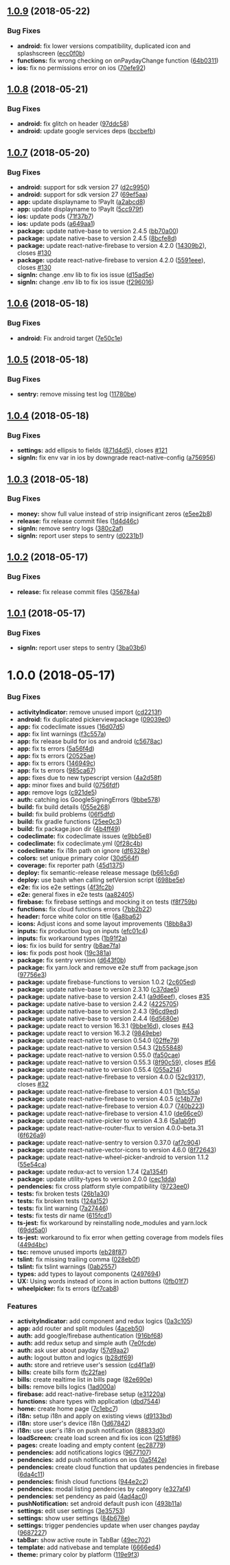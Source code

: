 <a name="1.0.9"></a>
## [1.0.9](https://github.com/tsirlucas/PayIt/compare/v1.0.8...v1.0.9) (2018-05-22)


### Bug Fixes

* **android:** fix lower versions compatibility, duplicated icon and splashscreen ([ecc0f0b](https://github.com/tsirlucas/PayIt/commit/ecc0f0b))
* **functions:** fix wrong checking on onPaydayChange function ([64b0311](https://github.com/tsirlucas/PayIt/commit/64b0311))
* **ios:** fix no permissions error on ios ([70efe92](https://github.com/tsirlucas/PayIt/commit/70efe92))

<a name="1.0.8"></a>
## [1.0.8](https://github.com/tsirlucas/PayIt/compare/v1.0.7...v1.0.8) (2018-05-21)


### Bug Fixes

* **android:** fix glitch on header ([97ddc58](https://github.com/tsirlucas/PayIt/commit/97ddc58))
* **android:** update google services deps ([bccbefb](https://github.com/tsirlucas/PayIt/commit/bccbefb))

<a name="1.0.7"></a>
## [1.0.7](https://github.com/tsirlucas/PayIt/compare/v1.0.6...v1.0.7) (2018-05-20)


### Bug Fixes

* **android:** support for sdk version 27 ([d2c9950](https://github.com/tsirlucas/PayIt/commit/d2c9950))
* **android:** support for sdk version 27 ([69ef5aa](https://github.com/tsirlucas/PayIt/commit/69ef5aa))
* **app:** update displayname to !PayIt ([a2abcd8](https://github.com/tsirlucas/PayIt/commit/a2abcd8))
* **app:** update displayname to !PayIt ([5cc979f](https://github.com/tsirlucas/PayIt/commit/5cc979f))
* **ios:** update pods ([71f37b7](https://github.com/tsirlucas/PayIt/commit/71f37b7))
* **ios:** update pods ([a649aa1](https://github.com/tsirlucas/PayIt/commit/a649aa1))
* **package:** update native-base to version 2.4.5 ([bb70a00](https://github.com/tsirlucas/PayIt/commit/bb70a00))
* **package:** update native-base to version 2.4.5 ([8bcfe8d](https://github.com/tsirlucas/PayIt/commit/8bcfe8d))
* **package:** update react-native-firebase to version 4.2.0 ([14309b2](https://github.com/tsirlucas/PayIt/commit/14309b2)), closes [#130](https://github.com/tsirlucas/PayIt/issues/130)
* **package:** update react-native-firebase to version 4.2.0 ([5591eee](https://github.com/tsirlucas/PayIt/commit/5591eee)), closes [#130](https://github.com/tsirlucas/PayIt/issues/130)
* **signIn:** change .env lib to fix ios issue ([d15ad5e](https://github.com/tsirlucas/PayIt/commit/d15ad5e))
* **signIn:** change .env lib to fix ios issue ([f296016](https://github.com/tsirlucas/PayIt/commit/f296016))

<a name="1.0.6"></a>
## [1.0.6](https://github.com/tsirlucas/PayIt/compare/v1.0.5...v1.0.6) (2018-05-18)


### Bug Fixes

* **android:** Fix android target ([7e50c1e](https://github.com/tsirlucas/PayIt/commit/7e50c1e))

<a name="1.0.5"></a>
## [1.0.5](https://github.com/tsirlucas/PayIt/compare/v1.0.4...v1.0.5) (2018-05-18)


### Bug Fixes

* **sentry:** remove missing test log ([11780be](https://github.com/tsirlucas/PayIt/commit/11780be))

<a name="1.0.4"></a>
## [1.0.4](https://github.com/tsirlucas/PayIt/compare/v1.0.3...v1.0.4) (2018-05-18)


### Bug Fixes

* **settings:** add ellipsis to fields ([871d4d5](https://github.com/tsirlucas/PayIt/commit/871d4d5)), closes [#121](https://github.com/tsirlucas/PayIt/issues/121)
* **signIn:** fix env var in ios by downgrade react-native-config ([a756956](https://github.com/tsirlucas/PayIt/commit/a756956))

<a name="1.0.3"></a>
## [1.0.3](https://github.com/tsirlucas/PayIt/compare/v1.0.2...v1.0.3) (2018-05-18)


### Bug Fixes

* **money:** show full value instead of strip insignificant zeros ([e5ee2b8](https://github.com/tsirlucas/PayIt/commit/e5ee2b8))
* **release:** fix release commit files ([1d4d46c](https://github.com/tsirlucas/PayIt/commit/1d4d46c))
* **signIn:** remove sentry logs ([380c2af](https://github.com/tsirlucas/PayIt/commit/380c2af))
* **signIn:** report user steps to sentry ([d0231b1](https://github.com/tsirlucas/PayIt/commit/d0231b1))

<a name="1.0.2"></a>
## [1.0.2](https://github.com/tsirlucas/PayIt/compare/v1.0.1...v1.0.2) (2018-05-17)


### Bug Fixes

* **release:** fix release commit files ([356784a](https://github.com/tsirlucas/PayIt/commit/356784a))

<a name="1.0.1"></a>
## [1.0.1](https://github.com/tsirlucas/PayIt/compare/v1.0.0...v1.0.1) (2018-05-17)


### Bug Fixes

* **signIn:** report user steps to sentry ([3ba03b6](https://github.com/tsirlucas/PayIt/commit/3ba03b6))

<a name="1.0.0"></a>
# 1.0.0 (2018-05-17)


### Bug Fixes

* **activityIndicator:** remove unused import ([cd2213f](https://github.com/tsirlucas/PayIt/commit/cd2213f))
* **android:** fix duplicated pickerviewpackage ([09039e0](https://github.com/tsirlucas/PayIt/commit/09039e0))
* **app:** fix codeclimate issues ([16d07d5](https://github.com/tsirlucas/PayIt/commit/16d07d5))
* **app:** fix lint warnings ([f3c557a](https://github.com/tsirlucas/PayIt/commit/f3c557a))
* **app:** fix release build for ios and android ([c5678ac](https://github.com/tsirlucas/PayIt/commit/c5678ac))
* **app:** fix ts errors ([5a56f4d](https://github.com/tsirlucas/PayIt/commit/5a56f4d))
* **app:** fix ts errors ([20525ae](https://github.com/tsirlucas/PayIt/commit/20525ae))
* **app:** fix ts errors ([146949c](https://github.com/tsirlucas/PayIt/commit/146949c))
* **app:** fix ts errors ([985ca67](https://github.com/tsirlucas/PayIt/commit/985ca67))
* **app:** fixes due to new typescript version ([4a2d58f](https://github.com/tsirlucas/PayIt/commit/4a2d58f))
* **app:** minor fixes and build ([0756fdf](https://github.com/tsirlucas/PayIt/commit/0756fdf))
* **app:** remove logs ([c921de5](https://github.com/tsirlucas/PayIt/commit/c921de5))
* **auth:** catching ios GoogleSigningErrors ([9bbe578](https://github.com/tsirlucas/PayIt/commit/9bbe578))
* **build:** fix build details ([055e268](https://github.com/tsirlucas/PayIt/commit/055e268))
* **build:** fix build problems ([06f5dfd](https://github.com/tsirlucas/PayIt/commit/06f5dfd))
* **build:** fix gradle functions ([25ee0c3](https://github.com/tsirlucas/PayIt/commit/25ee0c3))
* **build:** fix package.json dir ([4b4ff49](https://github.com/tsirlucas/PayIt/commit/4b4ff49))
* **codeclimate:** fix codeclimate issues ([e9bb5e8](https://github.com/tsirlucas/PayIt/commit/e9bb5e8))
* **codeclimate:** fix codeclimate.yml ([0f28c4b](https://github.com/tsirlucas/PayIt/commit/0f28c4b))
* **codeclimate:** fix i18n path on ignore ([df6328e](https://github.com/tsirlucas/PayIt/commit/df6328e))
* **colors:** set unique primary color ([30d564f](https://github.com/tsirlucas/PayIt/commit/30d564f))
* **coverage:** fix reporter path ([45d1375](https://github.com/tsirlucas/PayIt/commit/45d1375))
* **deploy:** fix semantic-release release message ([b661c6d](https://github.com/tsirlucas/PayIt/commit/b661c6d))
* **deploy:** use bash when calling setVersion script ([698be5e](https://github.com/tsirlucas/PayIt/commit/698be5e))
* **e2e:** fix ios e2e settings ([4f3fc2b](https://github.com/tsirlucas/PayIt/commit/4f3fc2b))
* **e2e:** general fixes in e2e tests ([aa82405](https://github.com/tsirlucas/PayIt/commit/aa82405))
* **firebase:** fix firebase settings and mocking it on tests ([f8f759b](https://github.com/tsirlucas/PayIt/commit/f8f759b))
* **functions:** fix cloud functions errors ([7bb2b22](https://github.com/tsirlucas/PayIt/commit/7bb2b22))
* **header:** force white color on title ([6a8ba62](https://github.com/tsirlucas/PayIt/commit/6a8ba62))
* **icons:** Adjust icons and some layout improvements ([18bb8a3](https://github.com/tsirlucas/PayIt/commit/18bb8a3))
* **inputs:** fix production bug on inputs ([efc01c4](https://github.com/tsirlucas/PayIt/commit/efc01c4))
* **inputs:** fix workaround types ([1b91f2a](https://github.com/tsirlucas/PayIt/commit/1b91f2a))
* **ios:** fix ios build for sentry ([b8ae7fa](https://github.com/tsirlucas/PayIt/commit/b8ae7fa))
* **ios:** fix pods post hook ([19c381a](https://github.com/tsirlucas/PayIt/commit/19c381a))
* **package:** fix sentry version ([d643f0b](https://github.com/tsirlucas/PayIt/commit/d643f0b))
* **package:** fix yarn.lock and remove e2e stuff from package.json ([97756e3](https://github.com/tsirlucas/PayIt/commit/97756e3))
* **package:** update firebase-functions to version 1.0.2 ([2c605ed](https://github.com/tsirlucas/PayIt/commit/2c605ed))
* **package:** update native-base to version 2.3.10 ([c37dae5](https://github.com/tsirlucas/PayIt/commit/c37dae5))
* **package:** update native-base to version 2.4.1 ([a9d6eef](https://github.com/tsirlucas/PayIt/commit/a9d6eef)), closes [#35](https://github.com/tsirlucas/PayIt/issues/35)
* **package:** update native-base to version 2.4.2 ([4225705](https://github.com/tsirlucas/PayIt/commit/4225705))
* **package:** update native-base to version 2.4.3 ([96cd9ed](https://github.com/tsirlucas/PayIt/commit/96cd9ed))
* **package:** update native-base to version 2.4.4 ([6d5680e](https://github.com/tsirlucas/PayIt/commit/6d5680e))
* **package:** update react to version 16.3.1 ([9bbe16d](https://github.com/tsirlucas/PayIt/commit/9bbe16d)), closes [#43](https://github.com/tsirlucas/PayIt/issues/43)
* **package:** update react to version 16.3.2 ([9849ebe](https://github.com/tsirlucas/PayIt/commit/9849ebe))
* **package:** update react-native to version 0.54.0 ([02ffe79](https://github.com/tsirlucas/PayIt/commit/02ffe79))
* **package:** update react-native to version 0.54.3 ([2b55848](https://github.com/tsirlucas/PayIt/commit/2b55848))
* **package:** update react-native to version 0.55.0 ([fa50cae](https://github.com/tsirlucas/PayIt/commit/fa50cae))
* **package:** update react-native to version 0.55.3 ([8f90c59](https://github.com/tsirlucas/PayIt/commit/8f90c59)), closes [#56](https://github.com/tsirlucas/PayIt/issues/56)
* **package:** update react-native to version 0.55.4 ([055a214](https://github.com/tsirlucas/PayIt/commit/055a214))
* **package:** update react-native-firebase to version 4.0.0 ([52c9317](https://github.com/tsirlucas/PayIt/commit/52c9317)), closes [#32](https://github.com/tsirlucas/PayIt/issues/32)
* **package:** update react-native-firebase to version 4.0.1 ([1b1c55a](https://github.com/tsirlucas/PayIt/commit/1b1c55a))
* **package:** update react-native-firebase to version 4.0.5 ([c14b77e](https://github.com/tsirlucas/PayIt/commit/c14b77e))
* **package:** update react-native-firebase to version 4.0.7 ([740b223](https://github.com/tsirlucas/PayIt/commit/740b223))
* **package:** update react-native-firebase to version 4.1.0 ([de66ce0](https://github.com/tsirlucas/PayIt/commit/de66ce0))
* **package:** update react-native-picker to version 4.3.6 ([5a1ab9f](https://github.com/tsirlucas/PayIt/commit/5a1ab9f))
* **package:** update react-native-router-flux to version 4.0.0-beta.31 ([6f626a9](https://github.com/tsirlucas/PayIt/commit/6f626a9))
* **package:** update react-native-sentry to version 0.37.0 ([af7c904](https://github.com/tsirlucas/PayIt/commit/af7c904))
* **package:** update react-native-vector-icons to version 4.6.0 ([8f72643](https://github.com/tsirlucas/PayIt/commit/8f72643))
* **package:** update react-native-wheel-picker-android to version 1.1.2 ([55e54ca](https://github.com/tsirlucas/PayIt/commit/55e54ca))
* **package:** update redux-act to version 1.7.4 ([2a1354f](https://github.com/tsirlucas/PayIt/commit/2a1354f))
* **package:** update utility-types to version 2.0.0 ([cec1dda](https://github.com/tsirlucas/PayIt/commit/cec1dda))
* **pendencies:** fix cross platform style compatibility ([9723ee0](https://github.com/tsirlucas/PayIt/commit/9723ee0))
* **tests:** fix broken tests ([26b1a30](https://github.com/tsirlucas/PayIt/commit/26b1a30))
* **tests:** fix broken tests ([124a152](https://github.com/tsirlucas/PayIt/commit/124a152))
* **tests:** fix lint warning ([7a27446](https://github.com/tsirlucas/PayIt/commit/7a27446))
* **tests:** fix tests dir name ([615fcd1](https://github.com/tsirlucas/PayIt/commit/615fcd1))
* **ts-jest:** fix workaround by reinstalling node_modules and yarn.lock ([69dd5a0](https://github.com/tsirlucas/PayIt/commit/69dd5a0))
* **ts-jest:** workaround to fix error when getting coverage from models files ([449d4bc](https://github.com/tsirlucas/PayIt/commit/449d4bc))
* **tsc:** remove unused imports ([eb28f87](https://github.com/tsirlucas/PayIt/commit/eb28f87))
* **tslint:** fix missing trailing comma ([028eb0f](https://github.com/tsirlucas/PayIt/commit/028eb0f))
* **tslint:** fix tslint warnings ([0ab2557](https://github.com/tsirlucas/PayIt/commit/0ab2557))
* **types:** add types to layout components ([2497694](https://github.com/tsirlucas/PayIt/commit/2497694))
* **UX:** Using words instead of icons in action buttons ([0fb01f7](https://github.com/tsirlucas/PayIt/commit/0fb01f7))
* **wheelpicker:** fix ts errors ([bf7cab8](https://github.com/tsirlucas/PayIt/commit/bf7cab8))


### Features

* **activityIndicator:** add component and redux logics ([0a3c105](https://github.com/tsirlucas/PayIt/commit/0a3c105))
* **app:** add router and split modules ([4aceb50](https://github.com/tsirlucas/PayIt/commit/4aceb50))
* **auth:** add google/firebase authentication ([916bf68](https://github.com/tsirlucas/PayIt/commit/916bf68))
* **auth:** add redux setup and simple auth ([7e0fcde](https://github.com/tsirlucas/PayIt/commit/7e0fcde))
* **auth:** ask user about payday ([57d9aa2](https://github.com/tsirlucas/PayIt/commit/57d9aa2))
* **auth:** logout button and logics ([b28df69](https://github.com/tsirlucas/PayIt/commit/b28df69))
* **auth:** store and retrieve user's session ([cd4f1a9](https://github.com/tsirlucas/PayIt/commit/cd4f1a9))
* **bills:** create bills form ([fc22fae](https://github.com/tsirlucas/PayIt/commit/fc22fae))
* **bills:** create realtime list in bills page ([82e690e](https://github.com/tsirlucas/PayIt/commit/82e690e))
* **bills:** remove bills logics ([1ad000a](https://github.com/tsirlucas/PayIt/commit/1ad000a))
* **firebase:** add react-native-firebase setup ([e31220a](https://github.com/tsirlucas/PayIt/commit/e31220a))
* **functions:** share types with application ([dbd7544](https://github.com/tsirlucas/PayIt/commit/dbd7544))
* **home:** create home page ([7c1ebc7](https://github.com/tsirlucas/PayIt/commit/7c1ebc7))
* **i18n:** setup i18n and apply on existing views ([d9133bd](https://github.com/tsirlucas/PayIt/commit/d9133bd))
* **i18n:** store user's device i18n ([1d67842](https://github.com/tsirlucas/PayIt/commit/1d67842))
* **i18n:** use user's i18n on push notification ([88833d0](https://github.com/tsirlucas/PayIt/commit/88833d0))
* **loadScreen:** create load screen and fix ios icon ([251df86](https://github.com/tsirlucas/PayIt/commit/251df86))
* **pages:** create loading and empty content ([ec28779](https://github.com/tsirlucas/PayIt/commit/ec28779))
* **pendencies:** add notifications logics ([9677107](https://github.com/tsirlucas/PayIt/commit/9677107))
* **pendencies:** add push notifications on ios ([0a5f42e](https://github.com/tsirlucas/PayIt/commit/0a5f42e))
* **pendencies:** create cloud function that updates pendencies in firebase ([6da4c11](https://github.com/tsirlucas/PayIt/commit/6da4c11))
* **pendencies:** finish cloud functions ([944e2c2](https://github.com/tsirlucas/PayIt/commit/944e2c2))
* **pendencies:** modal listing pendencies by category ([e327af4](https://github.com/tsirlucas/PayIt/commit/e327af4))
* **pendencies:** set pendency as paid ([4ad4ac0](https://github.com/tsirlucas/PayIt/commit/4ad4ac0))
* **pushNotification:** set android default push icon ([493b11a](https://github.com/tsirlucas/PayIt/commit/493b11a))
* **settings:** edit user settings ([3e35753](https://github.com/tsirlucas/PayIt/commit/3e35753))
* **settings:** show user settings ([84b678e](https://github.com/tsirlucas/PayIt/commit/84b678e))
* **settings:** trigger pendencies update when user changes payday ([9687227](https://github.com/tsirlucas/PayIt/commit/9687227))
* **tabBar:** show active route in TabBar ([49ec702](https://github.com/tsirlucas/PayIt/commit/49ec702))
* **template:** add nativebase and template ([6666ed4](https://github.com/tsirlucas/PayIt/commit/6666ed4))
* **theme:** primary color by platform ([119e9f3](https://github.com/tsirlucas/PayIt/commit/119e9f3))
